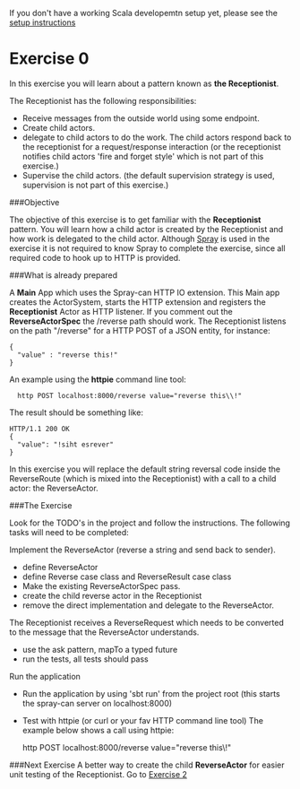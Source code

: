 If you don't have a working Scala developemtn setup yet, please see the [setup instructions](SETUP.md)

Exercise 0
==========

In this exercise you will learn about a pattern known as **the Receptionist**.

The Receptionist has the following responsibilities:

- Receive messages from the outside world using some endpoint.
- Create child actors.
- delegate to child actors to do the work. The child actors respond back to the receptionist for a request/response interaction (or
the receptionist notifies child actors 'fire and forget style' which is not part of this exercise.)
- Supervise the child actors. (the default supervision strategy is used, supervision is not part of this exercise.)

###Objective

The objective of this exercise is to get familiar with the **Receptionist** pattern.
You will learn how a child actor is created by the Receptionist and how work is delegated to the child actor.
Although [Spray](http://spray.io) is used in the exercise it is not required to know Spray to complete the exercise, since all required code to hook up to HTTP is provided.

###What is already prepared

A **Main** App which uses the Spray-can HTTP IO extension. This Main app creates the ActorSystem, starts the HTTP extension and registers the **Receptionist** Actor as HTTP listener.
If you comment out the **ReverseActorSpec** the /reverse path should work.
The Receptionist listens on the path "/reverse" for a HTTP POST of a JSON entity, for instance:


    {
      "value" : "reverse this!"
    }

An example using the **httpie** command line tool:

      http POST localhost:8000/reverse value="reverse this\\!"

The result should be something like:

    HTTP/1.1 200 OK
    {
      "value": "!siht esrever"
    }

In  this exercise you will replace the default string reversal code inside the ReverseRoute (which is mixed into the Receptionist) with a call to a child actor: the ReverseActor.

###The Exercise

Look for the TODO's in the project and follow the instructions.
The following tasks will need to be completed:

Implement the ReverseActor (reverse a string and send back to sender).

- define ReverseActor
- define Reverse case class and ReverseResult case class
- Make the existing ReverseActorSpec pass.
- create the child reverse actor in the Receptionist
- remove the direct implementation and delegate to the ReverseActor.

The Receptionist receives a ReverseRequest which needs to be converted to the message that the ReverseActor understands.

  - use the ask pattern, mapTo a typed future
  - run the tests, all tests should pass

Run the application

  - Run the application by using 'sbt run' from the project root (this starts the spray-can server on localhost:8000)
  - Test with httpie (or curl or your fav HTTP command line tool)
The example below shows a call using httpie:

      http POST localhost:8000/reverse value="reverse this\\!"


###Next Exercise
A better way to create the child **ReverseActor** for easier unit testing of the Receptionist. Go to [Exercise 2](https://github.com/RayRoestenburg/scala-io-exercise-2)
